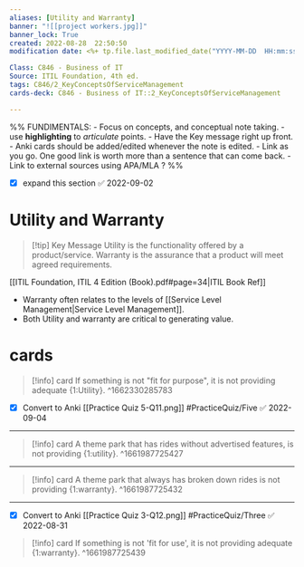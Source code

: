 ```yaml
---
aliases: [Utility and Warranty]
banner: "![[project workers.jpg]]"
banner_lock: True
created: 2022-08-28  22:50:50
modification date: <%+ tp.file.last_modified_date("YYYY-MM-DD  HH:mm:ss") %>

Class: C846 - Business of IT
Source: ITIL Foundation, 4th ed.
tags: C846/2_KeyConceptsOfServiceManagement
cards-deck: C846 - Business of IT::2_KeyConceptsOfServiceManagement

---
```

%%
	FUNDIMENTALS:
	- Focus on concepts, and conceptual note taking.
	- use __highlighting__ to _articulate_ points.
	- Have the Key message right up front.
	- Anki cards should be added/edited whenever the note is edited.
	- Link as you go. One good link is worth more than a sentence that can come back.
	- Link to external sources using APA/MLA ? %%

- [x] expand this section ✅ 2022-09-02
# Utility and Warranty
>[!tip] Key Message
>Utility is the functionality offered by a product/service.
>Warranty is the assurance that a product will meet agreed requirements.

[[ITIL Foundation, ITIL 4 Edition (Book).pdf#page=34|ITIL Book Ref]]
- Warranty often relates to the levels of [[Service Level Management|Service Level Management]].
- Both Utility and warranty are critical to generating value.

# cards
>[!info] card
>If something is not "fit for purpose", it is not providing adequate {1:Utility}.
^1662330285783
- [x] Convert to Anki [[Practice Quiz 5-Q11.png]] #PracticeQuiz/Five ✅ 2022-09-04
---
>[!info] card
>A theme park that has rides without advertised features, is not providing {1:utility}.
^1661987725427
---
>[!info] card
>A theme park that always has broken down rides is not providing {1:warranty}.
^1661987725432
---
- [x] Convert to Anki [[Practice Quiz 3-Q12.png]] #PracticeQuiz/Three ✅ 2022-08-31
>[!info] card
>If something is not 'fit for use', it is not providing adequate {1:warranty}.
^1661987725439
